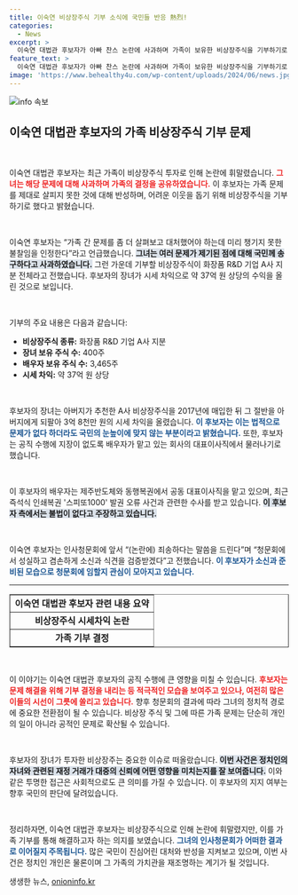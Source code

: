```yaml
---
title: 이숙연 비상장주식 기부 소식에 국민들 반응 熱烈!
categories:
  - News
excerpt: >
  이숙연 대법관 후보자가 아빠 찬스 논란에 사과하며 가족이 보유한 비상장주식을 기부하기로 결정했습니다. 공직 수행을 위한 변화도 예고하며, 향후 청문회에서의 입장이 주목받고 있습니다.
feature_text: >
  이숙연 대법관 후보자가 아빠 찬스 논란에 사과하며 가족이 보유한 비상장주식을 기부하기로 결정했습니다. 공직 수행을 위한 변화도 예고하며, 향후 청문회에서의 입장이 주목받고 있습니다.
image: 'https://www.behealthy4u.com/wp-content/uploads/2024/06/news.jpg'
---
```


<p><img src="https://www.behealthy4u.com/wp-content/uploads/2024/06/news.jpg" alt="info 속보" /></p>

<h2 data-ke-size="size26">이숙연 대법관 후보자의 가족 비상장주식 기부 문제</h2>

<p data-ke-size="size16">&nbsp;</p>

<p>이숙연 대법관 후보자는 최근 가족이 비상장주식 투자로 인해 논란에 휘말렸습니다. <b><span style="color: #ee2323;">그녀는 해당 문제에 대해 사과하며 가족의 결정을 공유하였습니다.</span></b> 이 후보자는 가족 문제를 제대로 살피지 못한 것에 대해 반성하며, 어려운 이웃을 돕기 위해 비상장주식을 기부하기로 했다고 밝혔습니다.</p>

<p data-ke-size="size16">&nbsp;</p>

<p>이숙연 후보자는 “가족 간 문제를 좀 더 살펴보고 대처했어야 하는데 미리 챙기지 못한 불찰임을 인정한다”라고 언급했습니다. <b><span style="background-color: #21538527;">그녀는 여러 문제가 제기된 점에 대해 국민께 송구하다고 사과하였습니다.</span></b> 그런 가운데 기부할 비상장주식이 화장품 R&amp;D 기업 A사 지분 전체라고 전했습니다. 후보자의 장녀가 시세 차익으로 약 37억 원 상당의 수익을 올린 것으로 보입니다.</p>

<p data-ke-size="size16">&nbsp;</p>

<p>기부의 주요 내용은 다음과 같습니다:</p>

<ul>
   <li><b>비상장주식 종류:</b> 화장품 R&D 기업 A사 지분</li>
   <li><b>장녀 보유 주식 수:</b> 400주</li>
   <li><b>배우자 보유 주식 수:</b> 3,465주</li>
   <li><b>시세 차익:</b> 약 37억 원 상당</li>
</ul>

<p data-ke-size="size16">&nbsp;</p>

<p>후보자의 장녀는 아버지가 추천한 A사 비상장주식을 2017년에 매입한 뒤 그 절반을 아버지에게 되팔아 3억 8천만 원의 시세 차익을 올렸습니다. <b><span style="color: #1a5490;">이 후보자는 이는 법적으로 문제가 없다 하더라도 국민의 눈높이에 맞지 않는 부분이라고 밝혔습니다.</span></b> 또한, 후보자는 공직 수행에 지장이 없도록 배우자가 맡고 있는 회사의 대표이사직에서 물러나기로 했습니다.</p>

<p data-ke-size="size16">&nbsp;</p>

<p>이 후보자의 배우자는 제주반도체와 동행복권에서 공동 대표이사직을 맡고 있으며, 최근 즉석식 인쇄복권 '스피또1000' 발권 오류 사건과 관련한 수사를 받고 있습니다. <b><span style="background-color: #21538527;">이 후보자 측에서는 불법이 없다고 주장하고 있습니다.</span></b></p>

<p data-ke-size="size16">&nbsp;</p>

<p>이숙연 후보자는 인사청문회에 앞서 “(논란에) 죄송하다는 말씀을 드린다”며 “청문회에서 성실하고 겸손하게 소신과 식견을 검증받겠다”고 전했습니다. <b><span style="color: #1a5490;">이 후보자가 소신과 준비된 모습으로 청문회에 임할지 관심이 모아지고 있습니다.</span></b></p>

<hr>

<table style="width: 100%; border-collapse: collapse;" border="1">
   <tr>
      <td style="text-align: center; height: 17px;"><b>이숙연 대법관 후보자 관련 내용 요약</b></td>
   </tr>
   <tr>
      <td style="text-align: center; height: 17px;"><b>비상장주식 시세차익 논란</b></td>
   </tr>
   <tr>
      <td style="text-align: center; height: 17px;"><b>가족 기부 결정</b></td>
   </tr>
</table>

<p data-ke-size="size16">&nbsp;</p>

<p>이 이야기는 이숙연 대법관 후보자의 공직 수행에 큰 영향을 미칠 수 있습니다. <b><span style="color: #ee2323;">후보자는 문제 해결을 위해 기부 결정을 내리는 등 적극적인 모습을 보여주고 있으나, 여전히 많은 이들의 시선이 그릇에 쏠리고 있습니다.</span></b> 향후 청문회의 결과에 따라 그녀의 정치적 경로에 중요한 전환점이 될 수 있습니다. 비상장 주식 및 그에 따른 가족 문제는 단순히 개인의 일이 아니라 공적인 문제로 확산될 수 있습니다.</p>

<p data-ke-size="size16">&nbsp;</p>

<p>후보자의 장녀가 투자한 비상장주는 중요한 이슈로 떠올랐습니다. <b><span style="background-color: #21538527;">이번 사건은 정치인의 자녀와 관련된 재정 거래가 대중의 신뢰에 어떤 영향을 미치는지를 잘 보여줍니다.</span></b> 이와 같은 투명한 접근은 사회적으로도 큰 의미를 가질 수 있습니다. 이 후보자의 지지 여부는 향후 국민의 판단에 달려있습니다.</p>

<p data-ke-size="size16">&nbsp;</p>

<p>정리하자면, 이숙연 대법관 후보자는 비상장주식으로 인해 논란에 휘말렸지만, 이를 가족 기부를 통해 해결하고자 하는 의지를 보였습니다. <b><span style="color: #1a5490;">그녀의 인사청문회가 어떠한 결과로 이어질지 주목됩니다.</span></b> 많은 국민이 진심어린 대처와 반성을 지켜보고 있으며, 이번 사건은 정치인 개인은 물론이며 그 가족의 가치관을 재조명하는 계기가 될 것입니다.</p>
생생한 뉴스, <a href="https://onioninfo.kr" rel="dofollow">onioninfo.kr</a>


